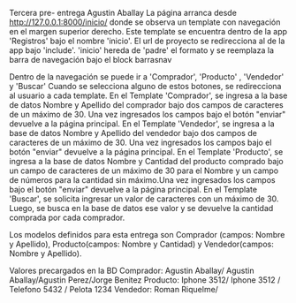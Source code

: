 Tercera pre- entrega Agustin Aballay 
La página arranca desde http://127.0.0.1:8000/inicio/ donde se observa un template con navegación en el margen superior derecho. Este template se encuentra dentro de la app 'Registros' bajo el nombre 'inicio'. El url de proyecto se redirecciona al de la app bajo 'include'.
'inicio' hereda de 'padre' el formato y se reemplaza la barra de navegación bajo el block barrasnav

Dentro de la navegación se puede ir a 'Comprador', 'Producto' , 'Vendedor' y 'Buscar'
Cuando se selecciona alguno de estos botones, se redirecciona al usuario a cada template. 
En el Template 'Comprador', se ingresa a la base de datos Nombre y Apellido del comprador bajo dos campos de caracteres de un máximo de 30. Una vez ingresados los campos bajo el botón "enviar" devuelve a la página principal.
En el Template 'Vendedor', se ingresa a la base de datos Nombre y Apellido del vendedor bajo dos campos de caracteres de un máximo de 30. Una vez ingresados los campos bajo el botón "enviar" devuelve a la página principal.
En el Template 'Producto', se ingresa a la base de datos Nombre y Cantidad del producto comprado bajo un campo de caracteres de un máximo de 30 para el Nombre y un campo de números para la cantidad sin máximo.Una vez ingresados los campos bajo el botón "enviar" devuelve a la página principal.
En el Template 'Buscar', se solicita ingresar un valor de caracteres con un máximo de 30. Luego, se busca en la base de datos ese valor y se devuelve la cantidad comprada por cada comprador.


Los modelos definidos para esta entrega son Comprador (campos: Nombre y Apellido), Producto(campos: Nombre y Cantidad) y Vendedor(campos: Nombre y Apellido).

Valores precargados en la BD
Comprador: Agustin Aballay/ Agustin Aballay/Agustin Perez/Jorge Benitez 
Producto: Iphone 3512/ Iphone 3512 / Telefono 5432 / Pelota 1234
Vendedor: Roman Riquelme/
